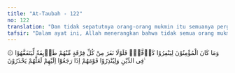 ```yaml
---
title: "At-Taubah - 122"
no: 122
translation: "Dan tidak sepatutnya orang-orang mukmin itu semuanya pergi (ke medan perang). Mengapa sebagian dari setiap golongan di antara mereka tidak pergi untuk memperdalam pengetahuan agama mereka dan untuk memberi peringatan kepada kaumnya apabila mereka telah kembali, agar mereka dapat menjaga dirinya."
tafsir: "Dalam ayat ini, Allah menerangkan bahwa tidak semua orang mukmin harus berangkat ke medan perang, bila peperangan itu dapat dilakukan oleh sebagian kaum Muslimin saja. Tetapi harus ada pembagian tugas dalam masyarakat, sebagian berangkat ke medan perang, dan sebagian lagi harus menuntut ilmu dan mendalami agama Islam, supaya ajaran-ajaran agama itu dapat diajarkan secara merata, dan dakwah dapat dilakukan dengan cara yang lebih efektif dan bermanfaat sehingga kecerdasan umat Islam dapat ditingkatkan.\n\nPerang bertujuan untuk mengalahkan musuh-musuh Islam serta mengamankan jalan dakwah Islamiyah. Sedang menuntut ilmu dan mendalami ilmu-ilmu agama bertujuan untuk mencerdaskan umat dan mengembangkan agama Islam, agar dapat disebarluaskan dan dipahami oleh semua macam lapisan masyarakat.\n\nDengan demikian, ayat ini mempunyai hubungan yang erat dengan ayat-ayat yang lalu, karena sama-sama menerangkan hukum berjihad, akan tetapi dalam bidang dan cara yang berlainan. \n\nTugas ulama dalam Islam adalah untuk mempelajari agamanya, serta mengamalkannya dengan baik, kemudian menyampaikan pengetahuan agama itu kepada yang belum mengetahuinya. Tugas-tugas tersebut merupakan tugas umat dan setiap pribadi muslim, sesuai dengan kemampuan dan pengetahuan masing-masing, karena Rasulullah saw telah bersabda:\n\nSampaikanlah olehmu (apa-apa yang telah kamu peroleh) dari padaku, walaupun hanya satu ayat Al-Qur'an saja. (Riwayat al-Bukhari)\n\nAkan tetapi, tidak setiap orang Islam mendapat kesempatan untuk menuntut dan mendalami ilmu pengetahuan serta mendalami ilmu agama, karena sibuk dengan tugas di medan perang, di ladang, di pabrik, di toko dan sebagainya. Oleh sebab itu harus ada sebagian dari umat Islam yang menggunakan waktu dan tenaganya untuk menuntut ilmu dan mendalami ilmu-ilmu agama, agar kemudian setelah mereka selesai dan kembali ke masyarakat, mereka dapat menyebarkan ilmu tersebut, serta menjalankan dakwah Islamiyah dengan cara dan metode yang baik sehingga mencapai hasil yang lebih baik pula.\n\nApabila umat Islam telah memahami ajaran agamanya, dan telah mengerti hukum halal dan haram, serta perintah dan larangan agama, tentulah mereka akan lebih dapat menjaga diri dari kesesatan dan kemaksiatan, dapat melaksanakan perintah agama dengan baik dan dapat menjauhi larangan-Nya. Dengan demikian, umat Islam menjadi umat yang baik, sejahtera dunia dan akhirat.\n\nDi samping itu perlu diingat, bahwa apabila umat Islam menghadapi peperangan yang memerlukan tenaga manusia yang banyak, maka dalam hal ini seluruh umat Islam harus dikerahkan untuk menghadapi musuh. Tetapi bila peperangan itu sudah selesai, maka masing-masing harus kembali kepada tugas semula, kecuali sejumlah orang yang diberi tugas khusus untuk menjaga keamanan dan ketertiban, dalam dinas kemiliteran dan kepolisian.\n\nOleh karena ayat ini telah menetapkan bahwa fungsi ilmu adalah untuk mencerdaskan umat, maka tidak dapat dibenarkan bila ada orang Islam yang menuntut ilmu pengetahuan hanya untuk mengejar pangkat dan kedudukan atau keuntungan pribadi saja, apalagi untuk menggunakan ilmu pengetahuan sebagai kebanggaan dan kesombongan diri terhadap golongan yang belum menerima pengetahuan.\n\nOrang-orang yang telah memiliki ilmu pengetahuan harus menjadi pelita dan pembimbing bagi umatnya. Ia harus menyebarluaskan ilmunya, dan membimbing orang lain agar memiliki ilmu pengetahuan pula. Selain itu, ia sendiri juga harus mengamalkan ilmunya agar menjadi contoh dan teladan bagi orang-orang sekitarnya dalam ketaatan menjalankan peraturan dan ajaran-ajaran agama.\n\nDengan demikian dapat diambil suatu pengertian, bahwa dalam bidang ilmu pengetahuan, setiap orang mukmin mempunyai tiga macam kewajiban, yaitu: menuntut ilmu, mengamalkannya, dan mengajarkannya kepada orang lain.\n\nMenurut pengertian yang tersurat dari ayat ini, kewajiban menuntut ilmu pengetahuan yang ditekankan di sisi Allah adalah dalam bidang ilmu agama. Akan tetapi agama adalah suatu sistem hidup yang mencakup seluruh aspek dan segi kehidupan manusia. Setiap ilmu pengetahuan yang berguna dan dapat mencerdaskan kehidupan mereka, dan tidak bertentangan dengan norma-norma agama, wajib dipelajari. Umat Islam diperintahkan Allah untuk memakmurkan bumi ini dan menciptakan kehidupan yang baik. Sedang ilmu pengetahuan adalah sarana untuk mencapai tujuan tersebut. Setiap sarana yang diperlukan untuk melaksanakan kewajiban, adalah wajib pula hukumnya. Dalam hal ini, para ulama Islam telah menetapkan suatu kaidah yang berbunyi:\n\nSesuatu yang diperlukan untuk melaksanakan yang wajib, maka ia wajib pula hukumnya.\n\nKarena pentingnya fungsi ilmu dan para sarjana, maka beberapa negara Islam membebaskan para ulama (sarjana) dan mahasiswa pada perguruan agama, dari wajib militer, agar pengajaran dan pengembangan ilmu senantiasa dapat berjalan dengan lancar, kecuali bila negara sedang menghadapi bahaya besar, yang harus dihadapi oleh segala lapisan masyarakat."
---
```


۞ وَمَا كَانَ الْمُؤْمِنُوْنَ لِيَنْفِرُوْا كَاۤفَّةًۗ فَلَوْلَا نَفَرَ مِنْ كُلِّ فِرْقَةٍ مِّنْهُمْ طَاۤىِٕفَةٌ لِّيَتَفَقَّهُوْا فِى الدِّيْنِ وَلِيُنْذِرُوْا قَوْمَهُمْ اِذَا رَجَعُوْٓا اِلَيْهِمْ لَعَلَّهُمْ يَحْذَرُوْنَ ࣖ 
